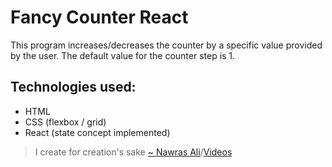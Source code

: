 # Fancy Counter React

This program increases/decreases the counter by a specific value provided by the user. The default value for the counter step is 1.

## Technologies used: 
- HTML
- CSS (flexbox / grid)
- React (state concept implemented)

> I create for creation's sake [~ Nawras Ali](https://learnwithnaw.com)/[Videos](https://youtube.com/c/learnwithnaw)
